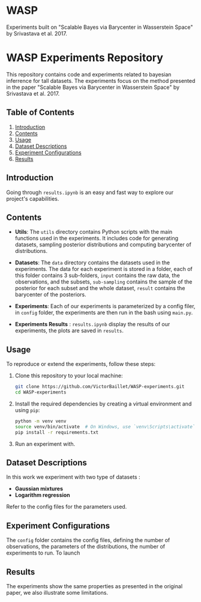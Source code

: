 # WASP
Experiments built on "Scalable Bayes via Barycenter in Wasserstein Space" by Srivastava et al. 2017.

# WASP Experiments Repository

This repository contains code and experiments related to bayesian inferrence for tall datasets. The experiments focus on the method presented in the paper "Scalable Bayes via Barycenter in Wasserstein Space" by Srivastava et al. 2017.

## Table of Contents

1. [Introduction](#introduction)
2. [Contents](#contents)
3. [Usage](#usage)
4. [Dataset Descriptions](#dataset-descriptions)
5. [Experiment Configurations](#experiment-configurations)
6. [Results](#results)

## Introduction

Going through `results.ipynb` is an easy and fast way to explore our project's capabilities. 

## Contents

- **Utils**: The `utils` directory contains Python scripts with the main functions used in the experiments. It includes code for generating datasets, sampling posterior distributions and computing barycenter of distributions. 

- **Datasets**: The `data` directory contains the datasets used in the experiments. The data for each experiment is stored in a folder, each of this folder contains 3 sub-folders, `input` contains the raw data, the observations, and the subsets, `sub-sampling` contains the sample of the posterior for each subset and the whole dataset, `result` contains the barycenter of the posteriors.

- **Experiments**: Each of our experiments is parameterized by a config filer, in `config` folder, the experiments are then run in the bash using `main.py`.

- **Experiments Results** : `results.ipynb` display the results of our experiments, the plots are saved in `results`.

## Usage

To reproduce or extend the experiments, follow these steps:

1. Clone this repository to your local machine:
   ```bash
   git clone https://github.com/VictorBaillet/WASP-experiments.git
   cd WASP-experiments
   ```

2. Install the required dependencies by creating a virtual environment and using `pip`:
   ```bash
   python -m venv venv
   source venv/bin/activate  # On Windows, use `venv\Scripts\activate`
   pip install -r requirements.txt
   ```

3. Run an experiment with.

## Dataset Descriptions

In this work we experiment with two type of datasets :

- **Gaussian mixtures**
- **Logarithm regression**

Refer to the config files for the parameters used. 

## Experiment Configurations

The `config` folder contains the config files, defining the number of observations, the parameters of the distributions, the number of experiments to run. To launch

## Results

The experiments show the same properties as presented in the original paper, we also illustrate some limitations.



